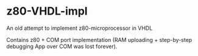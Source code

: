 # z80-VHDL-impl
An old attempt to implement z80-microprocessor in VHDL

Contains z80 + COM port implementation (RAM uploading + step-by-step debugging App over COM was lost forever). 
